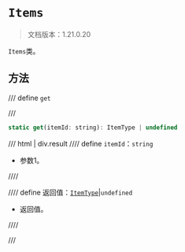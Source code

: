 # `Items`

> 文档版本：1.21.0.20

`Items`类。

## 方法

/// define
`get`


///

```js
static get(itemId: string): ItemType | undefined
```

/// html | div.result
//// define
`itemId`：`string`

- 参数1。


////

//// define
返回值：[`ItemType`](./itemtype.md)|`undefined`

- 返回值。


////

///

